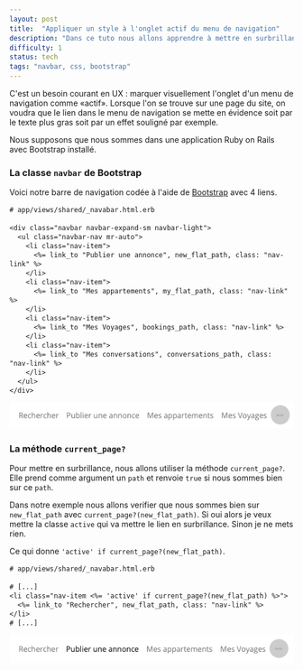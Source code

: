 ```yaml
---
layout: post
title:  "Appliquer un style à l'onglet actif du menu de navigation"
description: "Dans ce tuto nous allons apprendre à mettre en surbrillance un onglet dans une barre de navigation."
difficulty: 1
status: tech
tags: "navbar, css, bootstrap"
---
```


C'est un besoin courant en UX : marquer visuellement l'onglet d'un menu de navigation comme «actif». Lorsque l'on se trouve sur une page du site, on voudra que le lien dans le menu de navigation se mette en évidence soit par le texte plus gras soit par un effet souligné par exemple.

Nous supposons que nous sommes dans une application Ruby on Rails avec Bootstrap installé.

### La classe `navbar` de Bootstrap

Voici notre barre de navigation codée à l'aide de [Bootstrap](https://getbootstrap.com/docs/4.0/components/navbar/) avec 4 liens.

```erb
# app/views/shared/_navabar.html.erb

<div class="navbar navbar-expand-sm navbar-light">
  <ul class="navbar-nav mr-auto">
    <li class="nav-item">
      <%= link_to "Publier une annonce", new_flat_path, class: "nav-link" %>
    </li>
    <li class="nav-item">
      <%= link_to "Mes appartements", my_flat_path, class: "nav-link" %>
    </li>
    <li class="nav-item">
      <%= link_to "Mes Voyages", bookings_path, class: "nav-link" %>
    </li>
    <li class="nav-item">
      <%= link_to "Mes conversations", conversations_path, class: "nav-link" %>
    </li>
  </ul>
</div>
```

<img src="/images/posts/navbar.png" class="image" alt="navbar">

### La méthode `current_page?`

Pour mettre en surbrillance, nous allons utiliser la méthode `current_page?`. Elle prend comme argument un `path` et renvoie `true` si nous sommes bien sur ce `path`.

Dans notre exemple nous allons verifier que nous sommes bien sur `new_flat_path` avec `current_page?(new_flat_path)`. Si oui alors je veux mettre la classe `active` qui va mettre le lien en surbrillance. Sinon je ne mets rien.

Ce qui donne `'active' if current_page?(new_flat_path)`.

```erb
# app/views/shared/_navabar.html.erb

# [...]
<li class="nav-item <%= 'active' if current_page?(new_flat_path) %>">
  <%= link_to "Rechercher", new_flat_path, class: "nav-link" %>
</li>
# [...]
```

<img src="/images/posts/navbar-active.png" class="image" alt="navbar">

